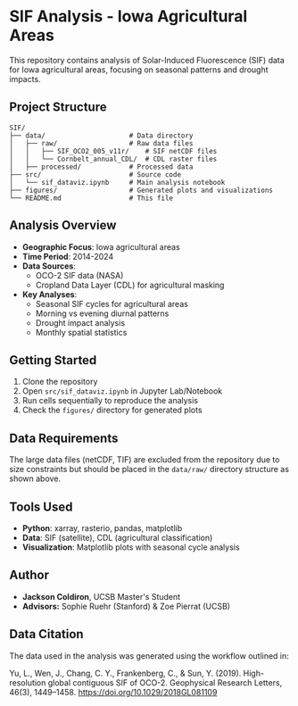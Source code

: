 # SIF Analysis - Iowa Agricultural Areas

This repository contains analysis of Solar-Induced Fluorescence (SIF) data for Iowa agricultural areas, focusing on seasonal patterns and drought impacts.

## Project Structure

```
SIF/
├── data/                     # Data directory
│   ├── raw/                  # Raw data files
│   │   ├── SIF_OCO2_005_v11r/    # SIF netCDF files
│   │   └── Cornbelt_annual_CDL/  # CDL raster files
│   ├── processed/            # Processed data
├── src/                      # Source code
│   └── sif_dataviz.ipynb     # Main analysis notebook
├── figures/                  # Generated plots and visualizations
└── README.md                 # This file
```

## Analysis Overview

- **Geographic Focus**: Iowa agricultural areas
- **Time Period**: 2014-2024
- **Data Sources**: 
  - OCO-2 SIF data (NASA)
  - Cropland Data Layer (CDL) for agricultural masking
- **Key Analyses**:
  - Seasonal SIF cycles for agricultural areas
  - Morning vs evening diurnal patterns
  - Drought impact analysis
  - Monthly spatial statistics

## Getting Started

1. Clone the repository
2. Open `src/sif_dataviz.ipynb` in Jupyter Lab/Notebook
3. Run cells sequentially to reproduce the analysis
4. Check the `figures/` directory for generated plots

## Data Requirements

The large data files (netCDF, TIF) are excluded from the repository due to size constraints but should be placed in the `data/raw/` directory structure as shown above.

## Tools Used

- **Python**: xarray, rasterio, pandas, matplotlib
- **Data**: SIF (satellite), CDL (agricultural classification)
- **Visualization**: Matplotlib plots with seasonal cycle analysis

## Author

- **Jackson Coldiron**, UCSB Master's Student
- **Advisors:** Sophie Ruehr (Stanford) & Zoe Pierrat (UCSB)

## Data Citation

The data used in the analysis was generated using the workflow outlined in:

Yu, L., Wen, J., Chang, C. Y., Frankenberg, C., & Sun, Y. (2019). High-resolution global contiguous SIF of OCO-2. Geophysical Research Letters, 46(3), 1449–1458. https://doi.org/10.1029/2018GL081109
